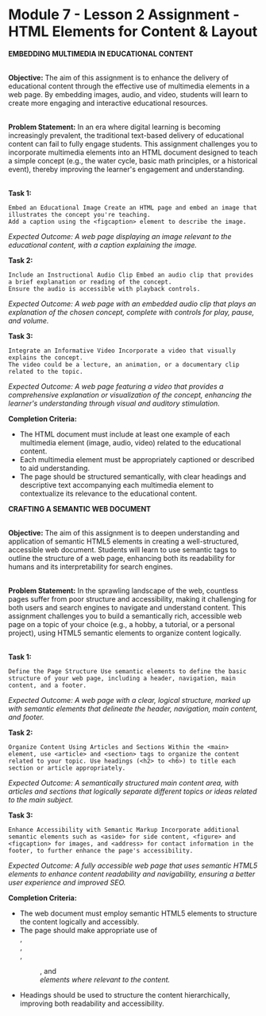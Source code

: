 # Module 7 - Lesson 2 Assignment - HTML Elements for Content & Layout

**EMBEDDING MULTIMEDIA IN EDUCATIONAL CONTENT** <br> <br>

**Objective:** The aim of this assignment is to enhance the delivery of educational content through the effective use of multimedia elements in a web page. By embedding images, audio, and video, students will learn to create more engaging and interactive educational resources. <br> <br>

**Problem Statement:** In an era where digital learning is becoming increasingly prevalent, the traditional text-based delivery of educational content can fail to fully engage students. This assignment challenges you to incorporate multimedia elements into an HTML document designed to teach a simple concept (e.g., the water cycle, basic math principles, or a historical event), thereby improving the learner's engagement and understanding. <br> <br>

**Task 1:**
```
Embed an Educational Image Create an HTML page and embed an image that illustrates the concept you're teaching.
Add a caption using the <figcaption> element to describe the image.
```
*Expected Outcome: A web page displaying an image relevant to the educational content, with a caption explaining the image.*

**Task 2:**
```
Include an Instructional Audio Clip Embed an audio clip that provides a brief explanation or reading of the concept.
Ensure the audio is accessible with playback controls.
```
*Expected Outcome: A web page with an embedded audio clip that plays an explanation of the chosen concept, complete with controls for play, pause, and volume.* <br>

**Task 3:** 
```
Integrate an Informative Video Incorporate a video that visually explains the concept.
The video could be a lecture, an animation, or a documentary clip related to the topic.
```
*Expected Outcome: A web page featuring a video that provides a comprehensive explanation or visualization of the concept, enhancing the learner's understanding through visual and auditory stimulation.* <br>

**Completion Criteria:**
- The HTML document must include at least one example of each multimedia element (image, audio, video) related to the educational content.
- Each multimedia element must be appropriately captioned or described to aid understanding.
- The page should be structured semantically, with clear headings and descriptive text accompanying each multimedia element to contextualize its relevance to the educational content. <br>

**CRAFTING A SEMANTIC WEB DOCUMENT** <br> <br>

**Objective:** The aim of this assignment is to deepen understanding and application of semantic HTML5 elements in creating a well-structured, accessible web document. Students will learn to use semantic tags to outline the structure of a web page, enhancing both its readability for humans and its interpretability for search engines. <br> <br>

**Problem Statement:** In the sprawling landscape of the web, countless pages suffer from poor structure and accessibility, making it challenging for both users and search engines to navigate and understand content. This assignment challenges you to build a semantically rich, accessible web page on a topic of your choice (e.g., a hobby, a tutorial, or a personal project), using HTML5 semantic elements to organize content logically. <br> <br>


**Task 1:** 
```
Define the Page Structure Use semantic elements to define the basic structure of your web page, including a header, navigation, main content, and a footer.
```
*Expected Outcome: A web page with a clear, logical structure, marked up with semantic elements that delineate the header, navigation, main content, and footer.* <br>

**Task 2:** 
```
Organize Content Using Articles and Sections Within the <main> element, use <article> and <section> tags to organize the content related to your topic. Use headings (<h2> to <h6>) to title each section or article appropriately.
```
*Expected Outcome: A semantically structured main content area, with articles and sections that logically separate different topics or ideas related to the main subject.* <br>

**Task 3:** 
```
Enhance Accessibility with Semantic Markup Incorporate additional semantic elements such as <aside> for side content, <figure> and <figcaption> for images, and <address> for contact information in the footer, to further enhance the page's accessibility.
```
*Expected Outcome: A fully accessible web page that uses semantic HTML5 elements to enhance content readability and navigability, ensuring a better user experience and improved SEO.* <br>

**Completion Criteria:**
- The web document must employ semantic HTML5 elements to structure the content logically and accessibly.
- The page should make appropriate use of <article>, <section>, <aside>, <figure>, and <address> elements where relevant to the content.
- Headings should be used to structure the content hierarchically, improving both readability and accessibility.
